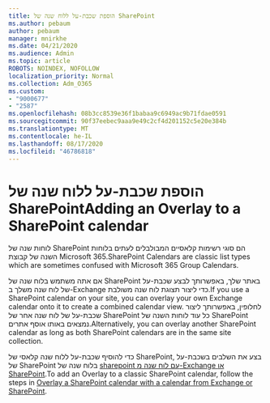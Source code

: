 ```yaml
---
title: הוספת שכבת-על ללוח שנה של SharePoint
ms.author: pebaum
author: pebaum
manager: mnirkhe
ms.date: 04/21/2020
ms.audience: Admin
ms.topic: article
ROBOTS: NOINDEX, NOFOLLOW
localization_priority: Normal
ms.collection: Adm_O365
ms.custom:
- "9000677"
- "2587"
ms.openlocfilehash: 08b3cc8539e36f1babaa9c6949ac9b71fdae0591
ms.sourcegitcommit: 90f37eebec9aaa9e49c2cf4d201152c5e20e384b
ms.translationtype: MT
ms.contentlocale: he-IL
ms.lasthandoff: 08/17/2020
ms.locfileid: "46786818"
---
```

# <a name="adding-an-overlay-to-a-sharepoint-calendar"></a><span data-ttu-id="74aa9-102">הוספת שכבת-על ללוח שנה של SharePoint</span><span class="sxs-lookup"><span data-stu-id="74aa9-102">Adding an Overlay to a SharePoint calendar</span></span>

<span data-ttu-id="74aa9-103">לוחות שנה של SharePoint הם סוגי רשימות קלאסיים המבולבלים לעתים בלוחות השנה של קבוצת Microsoft 365.</span><span class="sxs-lookup"><span data-stu-id="74aa9-103">SharePoint Calendars are classic list types which are sometimes confused with Microsoft 365 Group Calendars.</span></span>
 
<span data-ttu-id="74aa9-104">אם אתה משתמש בלוח שנה של SharePoint באתר שלך, באפשרותך לבצע שכבת-על של לוח שנה משלך ב-Exchange כדי ליצור תצוגת לוח שנה משולבת.</span><span class="sxs-lookup"><span data-stu-id="74aa9-104">If you use a SharePoint calendar on your site, you can overlay your own Exchange calendar onto it to create a combined calendar view.</span></span> <span data-ttu-id="74aa9-105">לחלופין, באפשרותך ליצור שכבת-על של לוח שנה אחר של SharePoint כל עוד לוחות השנה של SharePoint נמצאים באותו אוסף אתרים.</span><span class="sxs-lookup"><span data-stu-id="74aa9-105">Alternatively, you can overlay another SharePoint calendar as long as both SharePoint calendars are in the same site collection.</span></span>
 
<span data-ttu-id="74aa9-106">כדי להוסיף שכבת-על ללוח שנה קלאסי של SharePoint, בצע את השלבים בשכבת-על של SharePoint בלוח שנה של [sharepoint עם לוח שנה מ-Exchange או SharePoint](https://support.office.com/article/Overlay-a-SharePoint-calendar-with-a-calendar-from-Exchange-or-SharePoint-4CAEBE59-3994-4A94-9322-B31ABB8A5E9A).</span><span class="sxs-lookup"><span data-stu-id="74aa9-106">To add an Overlay to a classic SharePoint calendar, follow the steps in [Overlay a SharePoint calendar with a calendar from Exchange or SharePoint](https://support.office.com/article/Overlay-a-SharePoint-calendar-with-a-calendar-from-Exchange-or-SharePoint-4CAEBE59-3994-4A94-9322-B31ABB8A5E9A).</span></span>
